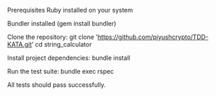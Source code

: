 Prerequisites
Ruby installed on your system

Bundler installed (gem install bundler)

Clone the repository:
  git clone 'https://github.com/piyushcrypto/TDD-KATA.git'
  cd string_calculator

Install project dependencies:
  bundle install

Run the test suite:
  bundle exec rspec

All tests should pass successfully.

